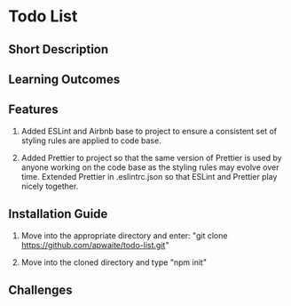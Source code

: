 # Todo List

## Short Description

## Learning Outcomes

## Features

1. Added ESLint and Airbnb base to project to ensure a consistent set of styling rules are applied to code base.

2. Added Prettier to project so that the same version of Prettier is used by anyone working on the code base as the styling rules may evolve over time. Extended Prettier in .eslintrc.json so that ESLint and Prettier play nicely together.

## Installation Guide

1. Move into the appropriate directory and enter: "git clone https://github.com/apwaite/todo-list.git"

2. Move into the cloned directory and type "npm init"

## Challenges
